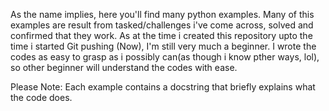 As the name implies, here you'll find many python examples.
Many of this examples are result from tasked/challenges i've come across,
solved and confirmed that they work. 
As at the time i created this repository upto the time i started Git pushing (Now), 
I'm still very much a beginner. I wrote the codes as easy to grasp as i possibly can(as though i know pther ways, lol), 
so other beginner will understand the codes with ease.

Please Note: Each example contains a docstring that briefly explains what the code does.